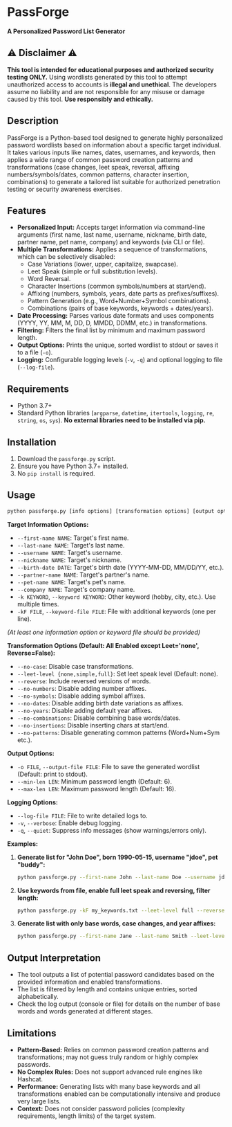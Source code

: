 # PassForge

**A Personalized Password List Generator**

## ⚠️ Disclaimer ⚠️

**This tool is intended for educational purposes and authorized security testing ONLY.** Using wordlists generated by this tool to attempt unauthorized access to accounts is **illegal and unethical**. The developers assume no liability and are not responsible for any misuse or damage caused by this tool. **Use responsibly and ethically.**

## Description

PassForge is a Python-based tool designed to generate highly personalized password wordlists based on information about a specific target individual. It takes various inputs like names, dates, usernames, and keywords, then applies a wide range of common password creation patterns and transformations (case changes, leet speak, reversal, affixing numbers/symbols/dates, common patterns, character insertion, combinations) to generate a tailored list suitable for authorized penetration testing or security awareness exercises.

## Features

* **Personalized Input:** Accepts target information via command-line arguments (first name, last name, username, nickname, birth date, partner name, pet name, company) and keywords (via CLI or file).
* **Multiple Transformations:** Applies a sequence of transformations, which can be selectively disabled:
    * Case Variations (lower, upper, capitalize, swapcase).
    * Leet Speak (simple or full substitution levels).
    * Word Reversal.
    * Character Insertions (common symbols/numbers at start/end).
    * Affixing (numbers, symbols, years, date parts as prefixes/suffixes).
    * Pattern Generation (e.g., Word+Number+Symbol combinations).
    * Combinations (pairs of base keywords, keywords + dates/years).
* **Date Processing:** Parses various date formats and uses components (YYYY, YY, MM, M, DD, D, MMDD, DDMM, etc.) in transformations.
* **Filtering:** Filters the final list by minimum and maximum password length.
* **Output Options:** Prints the unique, sorted wordlist to stdout or saves it to a file (`-o`).
* **Logging:** Configurable logging levels (`-v`, `-q`) and optional logging to file (`--log-file`).

## Requirements

* Python 3.7+
* Standard Python libraries (`argparse`, `datetime`, `itertools`, `logging`, `re`, `string`, `os`, `sys`). **No external libraries need to be installed via pip.**

## Installation

1.  Download the `passforge.py` script.
2.  Ensure you have Python 3.7+ installed.
3.  No `pip install` is required.

## Usage

```bash
python passforge.py [info options] [transformation options] [output options]
```

**Target Information Options:**

* `--first-name NAME`: Target's first name.
* `--last-name NAME`: Target's last name.
* `--username NAME`: Target's username.
* `--nickname NAME`: Target's nickname.
* `--birth-date DATE`: Target's birth date (YYYY-MM-DD, MM/DD/YY, etc.).
* `--partner-name NAME`: Target's partner's name.
* `--pet-name NAME`: Target's pet's name.
* `--company NAME`: Target's company name.
* `-k KEYWORD`, `--keyword KEYWORD`: Other keyword (hobby, city, etc.). Use multiple times.
* `-kF FILE`, `--keyword-file FILE`: File with additional keywords (one per line).

*(At least one information option or keyword file should be provided)*

**Transformation Options (Default: All Enabled except Leet='none', Reverse=False):**

* `--no-case`: Disable case transformations.
* `--leet-level {none,simple,full}`: Set leet speak level (Default: none).
* `--reverse`: Include reversed versions of words.
* `--no-numbers`: Disable adding number affixes.
* `--no-symbols`: Disable adding symbol affixes.
* `--no-dates`: Disable adding birth date variations as affixes.
* `--no-years`: Disable adding default year affixes.
* `--no-combinations`: Disable combining base words/dates.
* `--no-insertions`: Disable inserting chars at start/end.
* `--no-patterns`: Disable generating common patterns (Word+Num+Sym etc.).

**Output Options:**

* `-o FILE`, `--output-file FILE`: File to save the generated wordlist (Default: print to stdout).
* `--min-len LEN`: Minimum password length (Default: 6).
* `--max-len LEN`: Maximum password length (Default: 16).

**Logging Options:**

* `--log-file FILE`: File to write detailed logs to.
* `-v`, `--verbose`: Enable debug logging.
* `-q`, `--quiet`: Suppress info messages (show warnings/errors only).

**Examples:**

1.  **Generate list for "John Doe", born 1990-05-15, username "jdoe", pet "buddy":**
    ```bash
    python passforge.py --first-name John --last-name Doe --username jdoe --birth-date 1990-05-15 --pet-name buddy -o john_doe_list.txt
    ```

2.  **Use keywords from file, enable full leet speak and reversing, filter length:**
    ```bash
    python passforge.py -kF my_keywords.txt --leet-level full --reverse --min-len 8 --max-len 12
    ```

3.  **Generate list with only base words, case changes, and year affixes:**
    ```bash
    python passforge.py --first-name Jane --last-name Smith --leet-level none --no-reverse --no-numbers --no-symbols --no-dates --no-combinations --no-insertions --no-patterns
    ```

## Output Interpretation

* The tool outputs a list of potential password candidates based on the provided information and enabled transformations.
* The list is filtered by length and contains unique entries, sorted alphabetically.
* Check the log output (console or file) for details on the number of base words and words generated at different stages.

## Limitations

* **Pattern-Based:** Relies on common password creation patterns and transformations; may not guess truly random or highly complex passwords.
* **No Complex Rules:** Does not support advanced rule engines like Hashcat.
* **Performance:** Generating lists with many base keywords and all transformations enabled can be computationally intensive and produce very large lists.
* **Context:** Does not consider password policies (complexity requirements, length limits) of the target system.

